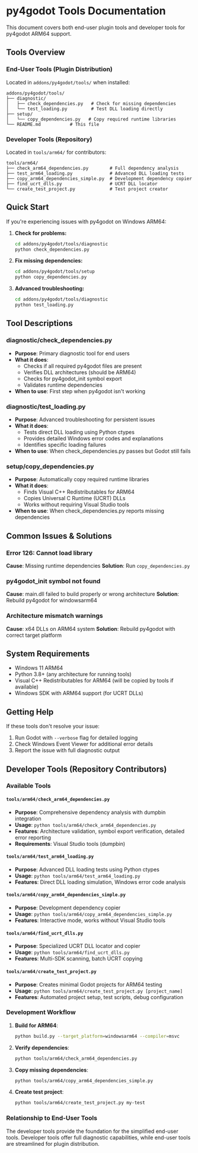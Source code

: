# py4godot Tools Documentation

This document covers both end-user plugin tools and developer tools for py4godot ARM64 support.

## Tools Overview

### End-User Tools (Plugin Distribution)
Located in `addons/py4godot/tools/` when installed:

```
addons/py4godot/tools/
├── diagnostic/
│   ├── check_dependencies.py   # Check for missing dependencies
│   └── test_loading.py         # Test DLL loading directly
├── setup/
│   └── copy_dependencies.py   # Copy required runtime libraries
└── README.md           # This file
```

### Developer Tools (Repository)
Located in `tools/arm64/` for contributors:

```
tools/arm64/
├── check_arm64_dependencies.py        # Full dependency analysis
├── test_arm64_loading.py              # Advanced DLL loading tests
├── copy_arm64_dependencies_simple.py  # Development dependency copier
├── find_ucrt_dlls.py                  # UCRT DLL locator
└── create_test_project.py             # Test project creator
```

## Quick Start

If you're experiencing issues with py4godot on Windows ARM64:

1. **Check for problems:**
   ```bash
   cd addons/py4godot/tools/diagnostic
   python check_dependencies.py
   ```

2. **Fix missing dependencies:**
   ```bash
   cd addons/py4godot/tools/setup
   python copy_dependencies.py
   ```

3. **Advanced troubleshooting:**
   ```bash
   cd addons/py4godot/tools/diagnostic
   python test_loading.py
   ```

## Tool Descriptions

### diagnostic/check_dependencies.py
- **Purpose**: Primary diagnostic tool for end users
- **What it does**: 
  - Checks if all required py4godot files are present
  - Verifies DLL architectures (should be ARM64)
  - Checks for py4godot_init symbol export
  - Validates runtime dependencies
- **When to use**: First step when py4godot isn't working

### diagnostic/test_loading.py
- **Purpose**: Advanced troubleshooting for persistent issues
- **What it does**:
  - Tests direct DLL loading using Python ctypes
  - Provides detailed Windows error codes and explanations
  - Identifies specific loading failures
- **When to use**: When check_dependencies.py passes but Godot still fails

### setup/copy_dependencies.py
- **Purpose**: Automatically copy required runtime libraries
- **What it does**:
  - Finds Visual C++ Redistributables for ARM64
  - Copies Universal C Runtime (UCRT) DLLs
  - Works without requiring Visual Studio tools
- **When to use**: When check_dependencies.py reports missing dependencies

## Common Issues & Solutions

### Error 126: Cannot load library
**Cause**: Missing runtime dependencies
**Solution**: Run `copy_dependencies.py`

### py4godot_init symbol not found
**Cause**: main.dll failed to build properly or wrong architecture
**Solution**: Rebuild py4godot for windowsarm64

### Architecture mismatch warnings
**Cause**: x64 DLLs on ARM64 system
**Solution**: Rebuild py4godot with correct target platform

## System Requirements

- Windows 11 ARM64
- Python 3.8+ (any architecture for running tools)
- Visual C++ Redistributables for ARM64 (will be copied by tools if available)
- Windows SDK with ARM64 support (for UCRT DLLs)

## Getting Help

If these tools don't resolve your issue:

1. Run Godot with `--verbose` flag for detailed logging
2. Check Windows Event Viewer for additional error details
3. Report the issue with full diagnostic output

## Developer Tools (Repository Contributors)

### Available Tools

#### `tools/arm64/check_arm64_dependencies.py`
- **Purpose**: Comprehensive dependency analysis with dumpbin integration
- **Usage**: `python tools/arm64/check_arm64_dependencies.py`
- **Features**: Architecture validation, symbol export verification, detailed error reporting
- **Requirements**: Visual Studio tools (dumpbin)

#### `tools/arm64/test_arm64_loading.py`
- **Purpose**: Advanced DLL loading tests using Python ctypes
- **Usage**: `python tools/arm64/test_arm64_loading.py`
- **Features**: Direct DLL loading simulation, Windows error code analysis

#### `tools/arm64/copy_arm64_dependencies_simple.py`
- **Purpose**: Development dependency copier
- **Usage**: `python tools/arm64/copy_arm64_dependencies_simple.py`
- **Features**: Interactive mode, works without Visual Studio tools

#### `tools/arm64/find_ucrt_dlls.py`
- **Purpose**: Specialized UCRT DLL locator and copier
- **Usage**: `python tools/arm64/find_ucrt_dlls.py`
- **Features**: Multi-SDK scanning, batch UCRT copying

#### `tools/arm64/create_test_project.py`
- **Purpose**: Creates minimal Godot projects for ARM64 testing
- **Usage**: `python tools/arm64/create_test_project.py [project_name]`
- **Features**: Automated project setup, test scripts, debug configuration

### Development Workflow

1. **Build for ARM64**:
   ```bash
   python build.py --target_platform=windowsarm64 --compiler=msvc
   ```

2. **Verify dependencies**:
   ```bash
   python tools/arm64/check_arm64_dependencies.py
   ```

3. **Copy missing dependencies**:
   ```bash
   python tools/arm64/copy_arm64_dependencies_simple.py
   ```

4. **Create test project**:
   ```bash
   python tools/arm64/create_test_project.py my-test
   ```

### Relationship to End-User Tools

The developer tools provide the foundation for the simplified end-user tools. Developer tools offer full diagnostic capabilities, while end-user tools are streamlined for plugin distribution.